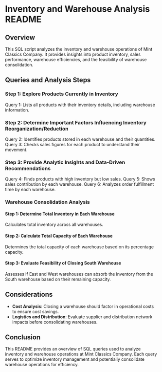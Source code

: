 # Inventory and Warehouse Analysis README

## Overview
This SQL script analyzes the inventory and warehouse operations of Mint Classics Company. It provides insights into product inventory, sales performance, warehouse efficiencies, and the feasibility of warehouse consolidation.

## Queries and Analysis Steps

### Step 1: Explore Products Currently in Inventory
Query 1: Lists all products with their inventory details, including warehouse information.

### Step 2: Determine Important Factors Influencing Inventory Reorganization/Reduction
Query 2: Identifies products stored in each warehouse and their quantities.
Query 3: Checks sales figures for each product to understand their movement.

### Step 3: Provide Analytic Insights and Data-Driven Recommendations
Query 4: Finds products with high inventory but low sales.
Query 5: Shows sales contribution by each warehouse.
Query 6: Analyzes order fulfillment time by each warehouse.

### Warehouse Consolidation Analysis
#### Step 1: Determine Total Inventory in Each Warehouse
Calculates total inventory across all warehouses.

#### Step 2: Calculate Total Capacity of Each Warehouse
Determines the total capacity of each warehouse based on its percentage capacity.

#### Step 3: Evaluate Feasibility of Closing South Warehouse
Assesses if East and West warehouses can absorb the inventory from the South warehouse based on their remaining capacity.

## Considerations
- **Cost Analysis**: Closing a warehouse should factor in operational costs to ensure cost savings.
- **Logistics and Distribution**: Evaluate supplier and distribution network impacts before consolidating warehouses.

## Conclusion
This README provides an overview of SQL queries used to analyze inventory and warehouse operations at Mint Classics Company. Each query serves to optimize inventory management and potentially consolidate warehouse operations for efficiency.

